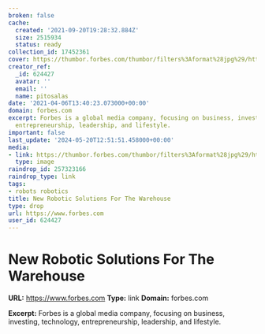```yaml
---
broken: false
cache:
  created: '2021-09-20T19:28:32.884Z'
  size: 2515934
  status: ready
collection_id: 17452361
cover: https://thumbor.forbes.com/thumbor/filters%3Aformat%28jpg%29/https%3A%2F%2Fi.forbesimg.com%2Fmedia%2Fassets%2Fforbes_1200x1200.jpg
creator_ref:
  _id: 624427
  avatar: ''
  email: ''
  name: pitosalas
date: '2021-04-06T13:40:23.073000+00:00'
domain: forbes.com
excerpt: Forbes is a global media company, focusing on business, investing, technology,
  entrepreneurship, leadership, and lifestyle.
important: false
last_update: '2024-05-20T12:51:51.458000+00:00'
media:
- link: https://thumbor.forbes.com/thumbor/filters%3Aformat%28jpg%29/https%3A%2F%2Fi.forbesimg.com%2Fmedia%2Fassets%2Fforbes_1200x1200.jpg
  type: image
raindrop_id: 257323166
raindrop_type: link
tags:
- robots robotics
title: New Robotic Solutions For The Warehouse
type: drop
url: https://www.forbes.com
user_id: 624427
---
```


# New Robotic Solutions For The Warehouse

**URL:** https://www.forbes.com
**Type:** link
**Domain:** forbes.com

**Excerpt:** Forbes is a global media company, focusing on business, investing, technology, entrepreneurship, leadership, and lifestyle.
